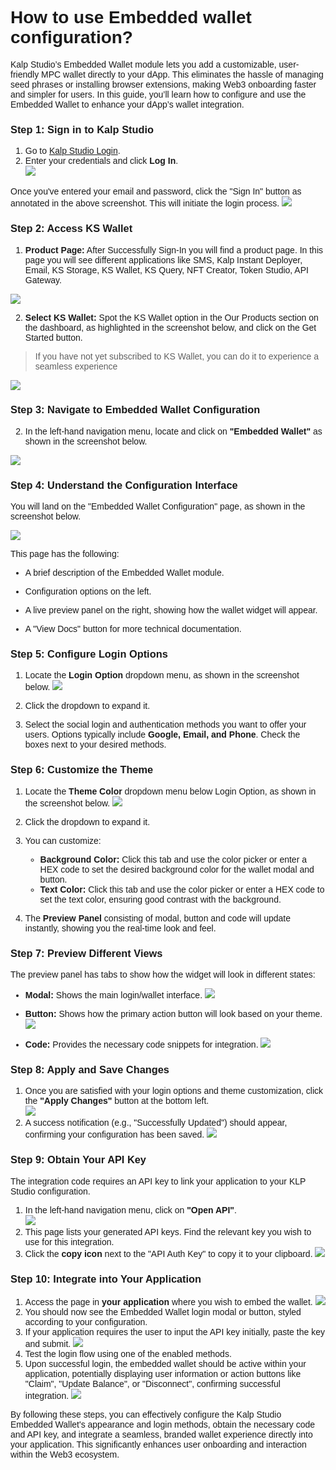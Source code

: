 <style>  body { font-family: "Source Sans 3", sans-serif!important; }</style>
<link href="https://fonts.googleapis.com/css2?family=Source+Sans+3:ital,wght@0,200..900;1,200..900&display=swap" rel="stylesheet">    
<link rel="stylesheet" href="https://fonts.googleapis.com/icon?family=Material+Icons">

# **How to use Embedded wallet configuration?**

Kalp Studio’s Embedded Wallet module lets you add a customizable, user-friendly MPC wallet directly to your dApp. This eliminates the hassle of managing seed phrases or installing browser extensions, making Web3 onboarding faster and simpler for users. In this guide, you’ll learn how to configure and use the Embedded Wallet to enhance your dApp’s wallet integration.

### **Step 1: Sign in to Kalp Studio**
1.  Go to [Kalp Studio Login](https://accounts.kalp.studio/login).  
2.  Enter your credentials and click **Log In**.    
![](https://docs-images-kalp-studio.s3.ap-south-1.amazonaws.com/Audit+2/walletconfig/wc1.png)

Once you've entered your email and password, click the "Sign In" button as annotated in the above screenshot. This will initiate the login process.
![](https://docs-images-kalp-studio.s3.ap-south-1.amazonaws.com/SS+Audit+7/signin)

### **Step 2: Access KS Wallet**


1.  **Product Page:** After Successfully Sign-In you will find a product page. In this page you will see different applications like SMS, Kalp Instant Deployer, Email, KS Storage, KS Wallet, KS Query, NFT Creator, Token Studio, API Gateway.

![](https://docs-images-kalp-studio.s3.ap-south-1.amazonaws.com/Audit+2/walletconfig/wc2.png)

2.  **Select KS Wallet:** Spot the KS Wallet option in the Our Products section on the dashboard, as highlighted in the screenshot below, and click on the Get Started button.

> If you have not  yet subscribed to KS Wallet, you can do it to experience a seamless experience



![](https://docs-images-kalp-studio.s3.ap-south-1.amazonaws.com/Audit+2/walletconfig/wc3.png)

    

### **Step 3: Navigate to Embedded Wallet Configuration**
    
2.  In the left-hand navigation menu, locate and click on **"Embedded Wallet"** as shown in the screenshot below.
    
![](https://docs-images-kalp-studio.s3.ap-south-1.amazonaws.com/Audit+2/embedwallet/ew4.png)

### **Step 4: Understand the Configuration Interface**

You will land on the "Embedded Wallet Configuration" page, as shown in the screenshot below.

![](https://docs-images-kalp-studio.s3.ap-south-1.amazonaws.com/Audit+2/embedwallet/ew5.png)

This page has the following:

-   A brief description of the Embedded Wallet module.
    
-   Configuration options on the left.
    
-   A live preview panel on the right, showing how the wallet widget will appear.
    
-   A "View Docs" button for more technical documentation.
    

### **Step 5: Configure Login Options**

1.  Locate the **Login Option** dropdown menu, as shown in the screenshot below.
![](https://docs-images-kalp-studio.s3.ap-south-1.amazonaws.com/Audit+2/embedwallet/ew6.png)

2.  Click the dropdown to expand it.
    
3.  Select the social login and authentication methods you want to offer your users. Options typically include **Google, Email, and Phone**. Check the boxes next to your desired methods.
    

### **Step 6: Customize the Theme**

1.  Locate the **Theme Color** dropdown menu below Login Option, as shown in the screenshot below.
![](https://docs-images-kalp-studio.s3.ap-south-1.amazonaws.com/Audit+2/embedwallet/ew7.png)

2.  Click the dropdown to expand it.  
3.  You can customize:
    -   **Background Color:** Click this tab and use the color picker or enter a HEX code to set the desired background color for the wallet modal and button.
    -   **Text Color:** Click this tab and use the color picker or enter a HEX code to set the text color, ensuring good contrast with the background.     
4.  The **Preview Panel** consisting of modal, button and code will update instantly, showing you the real-time look and feel.
    
### **Step 7: Preview Different Views**

The preview panel has tabs to show how the widget will look in different states:

-   **Modal:** Shows the main login/wallet interface.
![](https://docs-images-kalp-studio.s3.ap-south-1.amazonaws.com/Audit+2/embedwallet/ew8.png)

-   **Button:** Shows how the primary action button will look based on your theme.
![](https://docs-images-kalp-studio.s3.ap-south-1.amazonaws.com/Audit+2/embedwallet/ew9.png)

-   **Code:** Provides the necessary code snippets for integration.
![](https://docs-images-kalp-studio.s3.ap-south-1.amazonaws.com/Audit+2/embedwallet/ew10.png)

### **Step 8: Apply and Save Changes**

1.  Once you are satisfied with your login options and theme customization, click the **"Apply Changes"** button at the bottom left.   
![](https://docs-images-kalp-studio.s3.ap-south-1.amazonaws.com/Audit+2/embedwallet/ew11.png)
2.  A success notification (e.g., "Successfully Updated") should appear, confirming your configuration has been saved.
![](https://docs-images-kalp-studio.s3.ap-south-1.amazonaws.com/Audit+2/embedwallet/ew12.png)

### **Step 9: Obtain Your API Key**

The integration code requires an API key to link your application to your KLP Studio configuration.
1.  In the left-hand navigation menu, click on **"Open API"**.   
![](https://docs-images-kalp-studio.s3.ap-south-1.amazonaws.com/Audit+2/embedwallet/ew13.png)
2.  This page lists your generated API keys. Find the relevant key you wish to use for this integration.  
3.  Click the **copy icon** next to the "API Auth Key" to copy it to your clipboard.
![](https://docs-images-kalp-studio.s3.ap-south-1.amazonaws.com/Audit+2/embedwallet/ew14.png)

### **Step 10: Integrate into Your Application**
1.  Access the page in **your application** where you wish to embed the wallet.
![](https://docs-images-kalp-studio.s3.ap-south-1.amazonaws.com/Audit+2/embedwallet/ew15.png)
2.  You should now see the Embedded Wallet login modal or button, styled according to your configuration.   
3.  If your application requires the user to input the API key initially, paste the key and submit.
![](https://docs-images-kalp-studio.s3.ap-south-1.amazonaws.com/Audit+2/embedwallet/ew16.png)
4.  Test the login flow using one of the enabled methods.  
5.  Upon successful login, the embedded wallet should be active within your application, potentially displaying user information or action buttons like "Claim", "Update Balance", or "Disconnect", confirming successful integration.
![](https://docs-images-kalp-studio.s3.ap-south-1.amazonaws.com/Audit+2/embedwallet/ew17.png)

By following these steps, you can effectively configure the Kalp Studio Embedded Wallet's appearance and login methods, obtain the necessary code and API key, and integrate a seamless, branded wallet experience directly into your application. This significantly enhances user onboarding and interaction within the Web3 ecosystem.